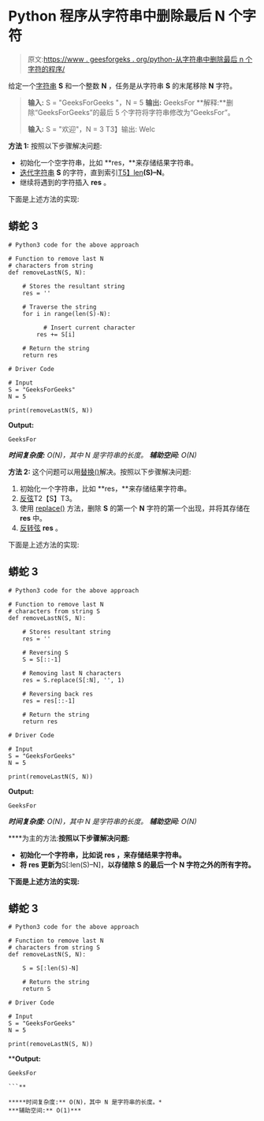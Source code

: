 # Python 程序从字符串中删除最后 N 个字符

> 原文:[https://www . geesforgeks . org/python-从字符串中删除最后 n 个字符的程序/](https://www.geeksforgeeks.org/python-program-to-remove-last-n-characters-from-a-string/)

给定一个[字符串](https://www.geeksforgeeks.org/category/data-structures/c-strings/) **S** 和一个整数 **N** ，任务是从字符串 **S** 的末尾移除 **N** 字符。

> **输入:** S = "GeeksForGeeks "，N = 5
> **输出:** GeeksFor
> **解释:**删除“GeeksForGeeks”的最后 5 个字符将字符串修改为“GeeksFor”。
> 
> **输入:** S = "欢迎"，N = 3
> T3】输出: Welc

**方法 1:** 按照以下步骤解决问题:

*   初始化一个空字符串，比如 **res，**来存储结果字符串。
*   [迭代字符串](https://www.geeksforgeeks.org/iterate-over-characters-of-a-string-in-python/) **S** 的字符，直到索引[T5】len](https://www.geeksforgeeks.org/python-string-length-len/)**(S)–N**。
*   继续将遇到的字符插入 **res** 。

下面是上述方法的实现:

## 蟒蛇 3

```
# Python3 code for the above approach

# Function to remove last N
# characters from string
def removeLastN(S, N):

    # Stores the resultant string
    res = ''

    # Traverse the string
    for i in range(len(S)-N):

          # Insert current character
        res += S[i]

    # Return the string
    return res

# Driver Code

# Input
S = "GeeksForGeeks"
N = 5

print(removeLastN(S, N))
```

**Output:**

```
GeeksFor

```

***时间复杂度:** O(N)，其中 N 是字符串的长度。*
***辅助空间:** O(N)*

**方法 2:** 这个问题可以用[替换()](https://www.geeksforgeeks.org/python-string-replace/)解决。按照以下步骤解决问题:

1.  初始化一个字符串，比如 **res，**来存储结果字符串。
2.  [反弦](https://www.geeksforgeeks.org/reverse-string-python-5-different-ways/)T2【S】T3。
3.  使用 [replace()](https://www.geeksforgeeks.org/python-string-replace/) 方法，删除 **S** 的第一个 **N** 字符的第一个出现，并将其存储在 **res** 中。
4.  [反转弦](https://www.geeksforgeeks.org/reverse-a-string-in-c-cpp-different-methods/) **res** 。

下面是上述方法的实现:

## 蟒蛇 3

```
# Python3 code for the above approach

# Function to remove last N
# characters from string S
def removeLastN(S, N):

    # Stores resultant string
    res = ''

    # Reversing S
    S = S[::-1]

    # Removing last N characters
    res = S.replace(S[:N], '', 1)

    # Reversing back res
    res = res[::-1]

    # Return the string
    return res

# Driver Code

# Input
S = "GeeksForGeeks"
N = 5

print(removeLastN(S, N))
```

**Output:**

```
GeeksFor

```

***时间复杂度:** O(N)，其中 N 是字符串的长度。*
***辅助空间:** O(N)*

[](https://www.geeksforgeeks.org/string-slicing-in-python/)****为主的方法:**按照以下步骤解决问题:**

*   **初始化一个字符串，比如说 **res** ，来存储结果字符串。**
*   **将 **res** 更新为**S[:len(S)–N]，**以存储除 **S** 的最后一个 **N** 字符之外的所有字符。**

**下面是上述方法的实现:**

## **蟒蛇 3**

```
# Python3 code for the above approach

# Function to remove last N
# characters from string S
def removeLastN(S, N):

    S = S[:len(S)-N]

    # Return the string
    return S

# Driver Code

# Input
S = "GeeksForGeeks"
N = 5

print(removeLastN(S, N))
```

****Output:**

```
GeeksFor

```** 

*****时间复杂度:** O(N)，其中 N 是字符串的长度。*
***辅助空间:** O(1)***
